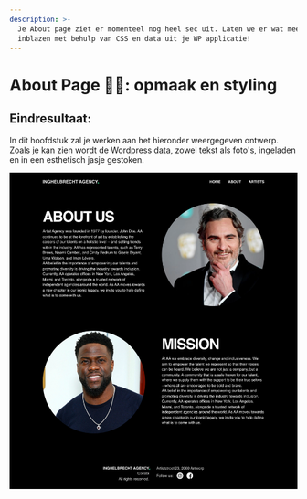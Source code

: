 ```yaml
---
description: >-
  Je About page ziet er momenteel nog heel sec uit. Laten we er wat meer leven
  inblazen met behulp van CSS en data uit je WP applicatie!
---
```


# About Page 👨‍💼: opmaak en styling

## Eindresultaat:

In dit hoofdstuk zal je werken aan het hieronder weergegeven ontwerp. Zoals je kan zien wordt de Wordpress data, zowel tekst als foto's, ingeladen en in een esthetisch jasje gestoken.

![](../../.gitbook/assets/about.png)

